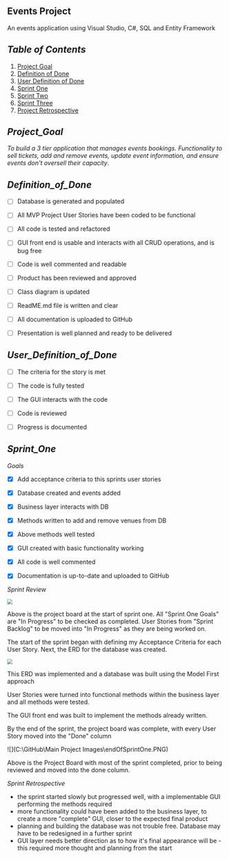## Events Project

An events application using Visual Studio, C#, SQL and Entity Framework



## *Table of Contents*

1. [Project Goal](#Project_Goal)
2. [Definition of Done](#Definition_of_Done)
3. [User Definition of Done](#User_Definition_of_Done)
4. [Sprint One](#Sprint_One)
5. [Sprint Two](#Sprint_Two)
6. [Sprint Three](#Sprint_Three)
7. [Project Retrospective](#Project_Retrospective)



## *Project_Goal*

*To build a 3 tier application that manages events bookings.  Functionality to sell tickets, add and remove events, update event information, and ensure events don't oversell their capacity*.



## *Definition_of_Done*

- [ ] Database is generated and populated
- [ ] All MVP Project User Stories have been coded to be functional
- [ ] All code is tested and refactored 

- [ ] GUI front end is usable and interacts with all CRUD operations, and is bug free

- [ ] Code is well commented and readable

- [ ] Product has been reviewed and approved

- [ ] Class diagram is updated

- [ ] ReadME.md file is written and clear

- [ ] All documentation is uploaded to GitHub

- [ ] Presentation is well planned and ready to be delivered

  

## *User_Definition_of_Done*

- [ ] The criteria for the story is met
- [ ] The code is fully tested
- [ ] The GUI interacts with the code
- [ ] Code is reviewed
- [ ] Progress is documented



## *Sprint_One*

*Goals*

- [x] Add acceptance criteria to this sprints user stories

 - [x] Database created and events added

 - [x] Business layer interacts with DB

 - [x] Methods written to add and remove venues from DB

 - [x] Above methods well tested

 - [x] GUI created with basic functionality working

 - [x] All code is well commented

 - [x] Documentation is up-to-date and uploaded to GitHub

   

*Sprint Review*

<img src="C:\GitHub\Main Project Images\startOfSprintOne.PNG" style="zoom:75%;" />

Above is the project board at the start of sprint one.  All "Sprint One Goals" are "In Progress" to be checked as completed.  User Stories from "Sprint Backlog" to be moved into "In Progress" as they are being worked on.

The start of the sprint began with defining my Acceptance Criteria for each User Story.  Next, the ERD for the database was created.

<img src="C:\GitHub\Main Project Images\ERD.PNG" style="zoom:75%;" /> 

This ERD was implemented and a database was built using the Model First approach

User Stories were turned into functional methods within the business layer and all methods were tested.

The GUI front end was built to implement the methods already written.

By the end of the sprint, the project board was complete, with every User Story moved into the "Done" column

![](C:\GitHub\Main Project Images\endOfSprintOne.PNG) 

Above is the Project Board with most of the sprint completed, prior to being reviewed and moved into the done column.



*Sprint Retrospective*

- the sprint started slowly but progressed well, with a implementable GUI performing the methods required
- more functionality could have been added to the business layer, to create a more "complete" GUI, closer to the expected final product
- planning and building the database was not trouble free.  Database may have to be redesigned in a further sprint
- GUI layer needs better direction as to how it's final appearance will be - this required more thought and planning from the start



